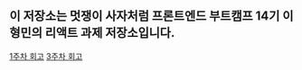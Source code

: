 ## 이 저장소는 멋쟁이 사자처럼 프론트엔드 부트캠프 14기 이형민의 리액트 과제 저장소입니다.

[1주차 회고](./week1/week1Retrospective.md)
[3주차 회고](./week3/week3Retrospective.md)
